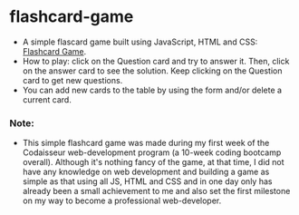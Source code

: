 # flashcard-game
- A simple flascard game built using JavaScript, HTML and CSS: [Flashcard Game](https://flashcard-hoan.netlify.com).
- How to play: click on the Question card and try to answer it. Then, click on the answer card to see the solution. Keep clicking on the Question card to get new questions.
- You can add new cards to the table by using the form and/or delete a current card.

### Note: 
- This simple flashcard game was made during my first week of the Codaisseur web-development program (a 10-week coding bootcamp overall). Although it's nothing fancy of the game, at that time, I did not have any knowledge on web development and building a game as simple as that using all JS, HTML and CSS and in one day only has already been a small achievement to me and also set the first milestone on my way to become a professional web-developer.
